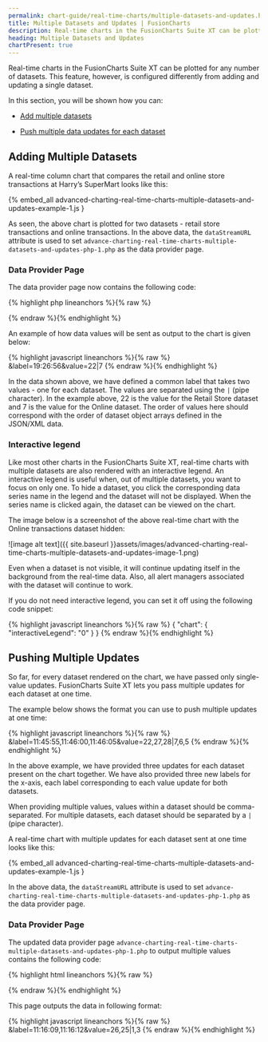 ```yaml
---
permalink: chart-guide/real-time-charts/multiple-datasets-and-updates.html
title: Multiple Datasets and Updates | FusionCharts
description: Real-time charts in the FusionCharts Suite XT can be plotted for any number of datasets.
heading: Multiple Datasets and Updates
chartPresent: true
---
```


Real-time charts in the FusionCharts Suite XT can be plotted for any number of datasets. This feature, however, is configured differently from adding and updating a single dataset.

In this section, you will be shown how you can:

* <a href="{{ site.baseurl }}chart-guide/real-time-charts/multiple-datasets-and-updates.html#adding-multiple-datasets">Add multiple datasets</a>

* <a href="{{ site.baseurl }}chart-guide/real-time-charts/multiple-datasets-and-updates.html#pushing-multiple-updates">Push multiple data updates for each dataset</a>

## Adding Multiple Datasets

A real-time column chart that compares the retail and online store transactions at Harry’s SuperMart looks like this:

{% embed_all advanced-charting-real-time-charts-multiple-datasets-and-updates-example-1.js }

As seen, the above chart is plotted for two datasets - retail store transactions and online transactions.
In the above data, the `dataStreamURL` attribute is used to set `advance-charting-real-time-charts-multiple-datasets-and-updates-php-1.php` as the data provider page.

### Data Provider Page

The data provider page now contains the following code:

{% highlight php lineanchors %}{% raw %}
<?php
	date_default_timezone_set("UTC");
	$now =  date("H:i:s", time());
	//Get random numbers
	$randomValueRetail = floor(rand(5,30));
	$randomValueOnline = floor(rand(1,10));
	//Output
   	echo  "&label=".$now."&value=".$randomValueRetail."|".$randomValueOnline;
?>
{% endraw %}{% endhighlight %}

An example of how data values will be sent as output to the chart is given below:

{% highlight javascript lineanchors %}{% raw %}
&label=19:26:56&value=22|7
{% endraw %}{% endhighlight %}

In the data shown above, we have defined a common label that takes two values - one for each dataset. The values are separated using the `|` (pipe character). In the example above, 22 is the value for the Retail Store dataset and 7 is the value for the Online dataset. The order of values here should correspond with the order of dataset object arrays defined in the JSON/XML data.

### Interactive legend

Like most other charts in the FusionCharts Suite XT, real-time charts with multiple datasets are also rendered with an interactive legend. An interactive legend is useful when, out of multiple datasets, you want to focus on only one. To hide a dataset, you click the corresponding data series name in the legend and the dataset will not be displayed. When the series name is clicked again, the dataset can be viewed on the chart.

The image below is a screenshot of the above real-time chart with the Online transactions dataset hidden:

![image alt text]({{ site.baseurl }}assets/images/advanced-charting-real-time-charts-multiple-datasets-and-updates-image-1.png)

Even when a dataset is not visible, it will continue updating itself in the background from the real-time data. Also, all alert managers associated with the dataset will continue to work.

If you do not need interactive legend, you can set it off using the following code snippet:

{% highlight javascript lineanchors %}{% raw %}
{
    "chart": {
        "interactiveLegend": "0"
    }
}
{% endraw %}{% endhighlight %}

## Pushing Multiple Updates

So far, for every dataset rendered on the chart, we have passed only single-value updates. FusionCharts Suite XT lets you pass multiple updates for each dataset at one time.

The example below shows the format you can use to push multiple updates at one time:

{% highlight javascript lineanchors %}{% raw %}
&label=11:45:55,11:46:00,11:46:05&value=22,27,28|7,6,5
{% endraw %}{% endhighlight %}

In the above example, we have provided three updates for each dataset present on the chart together. We have also provided three new labels for the x-axis, each label corresponding to each value update for both datasets.

When providing multiple values, values within a dataset should be comma-separated. For multiple datasets, each dataset should be separated by a `|` (pipe character).

A real-time chart with multiple updates for each dataset sent at one time looks like this:

{% embed_all advanced-charting-real-time-charts-multiple-datasets-and-updates-example-1.js }

In the above data, the `dataStreamURL` attribute is used to set `advance-charting-real-time-charts-multiple-datasets-and-updates-php-1.php` as the data provider page.

### Data Provider Page

The updated data provider page `advance-charting-real-time-charts-multiple-datasets-and-updates-php-1.php` to output multiple values contains the following code:

{% highlight html lineanchors %}{% raw %}
<?php
	date_default_timezone_set("UTC");
	//Get random numbers
	$randomValueRetail1 = floor(rand(5,30));
	$randomValueRetail2 = floor(rand(5,30));
	$randomValueOnline1 = floor(rand(1,10));
	$randomValueOnline2 = floor(rand(1,10));
	//Times
	$time1 =  date('H:i:s', strtotime('-3 seconds'));
	$time2 =  date("H:i:s", time());
	//Output
   echo  "&label=".$time1.",".$time2."&value=".$randomValueRetail1.",".$randomValueRetail2."|".$randomValueOnline1.",".$randomValueOnline2;
?>
{% endraw %}{% endhighlight %}

This page outputs the data in following format:

{% highlight javascript lineanchors %}{% raw %}
&label=11:16:09,11:16:12&value=26,25|1,3
{% endraw %}{% endhighlight %}